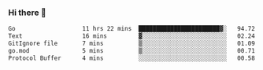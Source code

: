 ### Hi there 👋

<!--
**yeya24/yeya24** is a ✨ _special_ ✨ repository because its `README.md` (this file) appears on your GitHub profile.

Here are some ideas to get you started:

- 🔭 I’m currently working on ...
- 🌱 I’m currently learning ...
- 👯 I’m looking to collaborate on ...
- 🤔 I’m looking for help with ...
- 💬 Ask me about ...
- 📫 How to reach me: ...
- 😄 Pronouns: ...
- ⚡ Fun fact: ...
-->

<!--START_SECTION:waka-->

```txt
Go                   11 hrs 22 mins  ███████████████████████▓░   94.72 %
Text                 16 mins         ▓░░░░░░░░░░░░░░░░░░░░░░░░   02.24 %
GitIgnore file       7 mins          ▒░░░░░░░░░░░░░░░░░░░░░░░░   01.09 %
go.mod               5 mins          ▒░░░░░░░░░░░░░░░░░░░░░░░░   00.71 %
Protocol Buffer      4 mins          ░░░░░░░░░░░░░░░░░░░░░░░░░   00.58 %
```

<!--END_SECTION:waka-->

